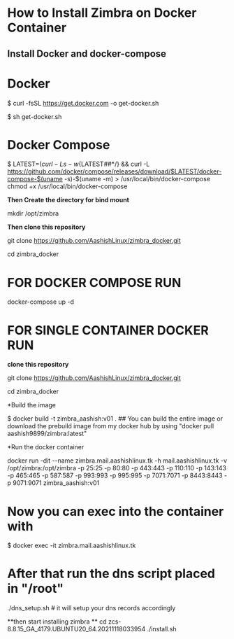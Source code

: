 # How to Install Zimbra on Docker Container

## Install Docker and docker-compose
# Docker

$ curl -fsSL https://get.docker.com -o get-docker.sh

$ sh get-docker.sh

# Docker Compose

$ LATEST=$(curl -Ls -w %{url_effective} -o /dev/null https://github.com/docker/compose/releases/latest) && LATEST=${LATEST##*/} && curl -L https://github.com/docker/compose/releases/download/$LATEST/docker-compose-$(uname -s)-$(uname -m) > /usr/local/bin/docker-compose
chmod +x /usr/local/bin/docker-compose

**Then Create the directory for bind mount**

mkdir /opt/zimbra

**Then clone this repository**

git clone https://github.com/AashishLinux/zimbra_docker.git

cd zimbra_docker

# FOR DOCKER COMPOSE RUN

docker-compose up -d

# FOR SINGLE CONTAINER DOCKER RUN

**clone this repository**

git clone https://github.com/AashishLinux/zimbra_docker.git

cd zimbra_docker

*Build the image

$ docker build -t zimbra_aashish:v01 .    ## You can build the entire image or download the prebuild image from my docker hub by using "docker pull aashish9899/zimbra:latest"

*Run the docker container

docker run -dit --name zimbra.mail.aashishlinux.tk -h mail.aashishlinux.tk -v /opt/zimbra:/opt/zimbra -p 25:25 -p 80:80 -p 443:443 -p 110:110 -p 143:143 -p 465:465 -p 587:587 -p 993:993 -p 995:995 -p 7071:7071 -p 8443:8443 -p 9071:9071 zimbra_aashish:v01

# Now you can exec into the container with

$ docker exec -it zimbra.mail.aashishlinux.tk

# After that run the dns script placed in "/root"

./dns_setup.sh       # it will setup your dns records accordingly

**then start installing zimbra **
cd zcs-8.8.15_GA_4179.UBUNTU20_64.20211118033954
./install.sh
